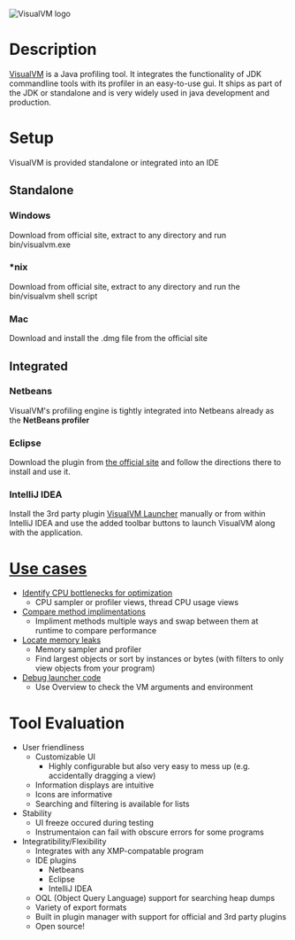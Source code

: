 ![VisualVM logo](/images/visualvm_logo_big.png)

# Description
[VisualVM](https://visualvm.github.io/) is a Java profiling tool. It integrates the functionality of JDK commandline tools with 
its profiler in an easy-to-use gui. It ships as part of the JDK or standalone and is very widely used in java development and production.

# Setup
VisualVM is provided standalone or integrated into an IDE
## Standalone
### Windows
Download from official site, extract to any directory and run bin/visualvm.exe
### *nix
Download from official site, extract to any directory and run the bin/visualvm shell script
### Mac
Download and install the .dmg file from the official site
## Integrated
### Netbeans
VisualVM's profiling engine is tightly integrated into Netbeans already as the __NetBeans profiler__
### Eclipse
Download the plugin from [the official site](https://visualvm.github.io/idesupport.html) and 
follow the directions there to install and use it.
### IntelliJ IDEA
Install the 3rd party plugin [VisualVM Launcher](https://plugins.jetbrains.com/plugin/7115-visualvm-launcher) manually or 
from within IntelliJ IDEA and use the added toolbar buttons to launch VisualVM along with the application.

# [Use cases](/usecases.md)
 * [Identify CPU bottlenecks for optimization](/usecases.md#identify-bottlenecks)
   - CPU sampler or profiler views, thread CPU usage views
 * [Compare method implimentations](/usecases.md#compare-method-implimentations)
   - Impliment methods multiple ways and swap between them at
     runtime to compare performance
 * [Locate memory leaks](/usecases.md#locate-memory-leaks)
   - Memory sampler and profiler
   - Find largest objects or sort by instances or bytes (with filters to only view objects from your program)
 * [Debug launcher code](/usecases.md#debug-launcher-code)
   - Use Overview to check the VM arguments and environment

# Tool Evaluation
 - User friendliness
   - Customizable UI
     - Highly configurable but also very easy to mess up
       (e.g. accidentally dragging a view)
   - Information displays are intuitive
   - Icons are informative
   - Searching and filtering is available for lists
 - Stability
   - UI freeze occured during testing
   - Instrumentaion can fail with obscure errors for some programs
 - Integratibility/Flexibility
   - Integrates with any XMP-compatable program
   - IDE plugins
     - Netbeans
     - Eclipse
     - IntelliJ IDEA
   - OQL (Object Query Language) support for searching heap dumps
   - Variety of export formats
   - Built in plugin manager with support for official and 3rd party plugins
   - Open source!
